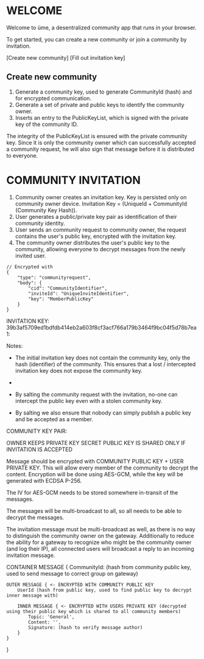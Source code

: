 # WELCOME

Welcome to üme, a desentralized community app that runs in your browser.

To get started, you can create a new community or join a community by invitation.

[Create new community]
[Fill out invitation key]


## Create new community
1. Generate a community key, used to generate CommunityId (hash) and for encrypted communication.
2. Generate a set of private and public keys to identify the community owner.
3. Inserts an entry to the PublicKeyList, which is signed with the private key of the community ID.

The integrity of the PublicKeyList is ensured with the private community key. Since it is only the community owner
which can successfully accepted a community request, he will also sign that message before it is distributed to everyone.



# COMMUNITY INVITATION

1. Community owner creates an invitation key. Key is persisted only on community owner device. Invitation Key = (UniqueId + CommunityId (Community Key Hash)).
2. User generates a public/private key pair as identification of their community identity.
3. User sends an community request to community owner, the request contains the user's public key, encrypted with the invitation key.
4. The community owner distributes the user's public key to the community, allowing everyone to decrypt messages from the newly invited user.

```
// Encrypted with
{
    "type": "communityrequest",
    "body": {
        "cid": "CommunityIdentifier",
        "inviteId": "UniqueInviteIdentifier",
        "key": "MemberPublicKey"
    }
}
```

INVITATION KEY: 39b3af5709ed1bdfdb414eb2a603f8cf3acf766a179b3464f9bc04f5d78b7ea1:


Notes:
- The initial invitation key does not contain the community key, only the hash (identifier) of the community. This ensures that a lost / intercepted invitation key does not expose the community key.
- 

- By salting the community request with the invitation, no-one can intercept the public key even with a stolen community key.
- By salting we also ensure that nobody can simply publish a public key and be accepted as a member.


COMMUNITY KEY PAIR:

OWNER KEEPS PRIVATE KEY SECRET
PUBLIC KEY IS SHARED ONLY IF INVITATION IS ACCEPTED


Message should be encrypted with COMMUNITY PUBLIC KEY + USER PRIVATE KEY. This will allow every member of the community to decrypt the content.
Encryption will be done using AES-GCM, while the key will be generated with ECDSA P-256.

The IV for AES-GCM needs to be stored somewhere in-transit of the messages. 

The messages will be multi-broadcast to all, so all needs to be able to decrypt the messages.

The invitation message must be multi-broadcast as well, as there is no way to distinguish the community owner on the gateway. Additionally to reduce the ability for a gateway to recognize who might
be the community owner (and log their IP), all connected users will broadcast a reply to an incoming invitation message.


CONTAINER MESSAGE {
    CommunityId: (hash from community public key, used to send message to correct group on gateway)

    OUTER MESSAGE { <- ENCRYPTED WITH COMMUNITY PUBLIC KEY
        UserId (hash from public key, used to find public key to decrypt inner message with)

        INNER MESSAGE { <- ENCRYPTED WITH USERS PRIVATE KEY (decrypted using their public key which is shared to all community members)
            Topic: 'General',
            Content: '',
            Signature: (hash to verify message author)
        }
    }
}
